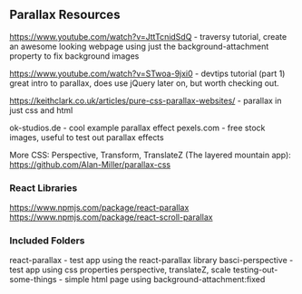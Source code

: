 ## Parallax Resources

https://www.youtube.com/watch?v=JttTcnidSdQ - traversy tutorial, create an awesome looking webpage using just the background-attachment property to fix background images

https://www.youtube.com/watch?v=STwoa-9jxi0 - devtips tutorial (part 1) great intro to parallax, does use jQuery later on, but worth checking out.

https://keithclark.co.uk/articles/pure-css-parallax-websites/ - parallax in just css and html

ok-studios.de - cool example parallax effect
pexels.com - free stock images, useful to test out parallax effects

More CSS:
Perspective, Transform, TranslateZ (The layered mountain app): https://github.com/Alan-Miller/parallax-css

### React Libraries
https://www.npmjs.com/package/react-parallax
https://www.npmjs.com/package/react-scroll-parallax

### Included Folders

react-parallax - test app using the react-parallax library
basci-perspective - test app using css properties perspective, translateZ, scale
testing-out-some-things - simple html page using background-attachment:fixed 
